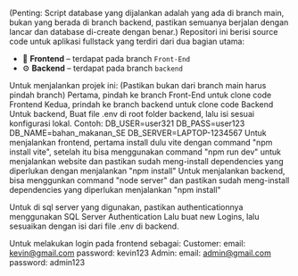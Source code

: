 (Penting: Script database yang dijalankan adalah yang ada di branch main, bukan yang berada di branch backend, pastikan semuanya berjalan dengan lancar dan database di-create dengan benar.)
Repositori ini berisi source code untuk aplikasi fullstack yang terdiri dari dua bagian utama:

- 🎨 **Frontend** – terdapat pada branch `Front-End`
- ⚙️ **Backend** – terdapat pada branch `backend`

Untuk menjalankan projek ini: (Pastikan bukan dari branch main harus pindah branch)
Pertama, pindah ke branch Front-End untuk clone code Frontend
Kedua, prindah ke branch backend untuk clone code Backend
Untuk backend, Buat file .env di root folder backend, lalu isi sesuai konfigurasi lokal. Contoh:
                          DB_USER=user321
                          DB_PASS=user123
                          DB_NAME=bahan_makanan_SE
                          DB_SERVER=LAPTOP-1234567
Untuk menjalankan frontend, pertama install dulu vite dengan command "npm install vite", setelah itu bisa menggunakan command "npm run dev" untuk menjalankan website dan pastikan sudah meng-install dependencies yang diperlukan dengan menjalankan "npm install"
Untuk menjalankan backend, bisa menggunkan command "node server" dan pastikan sudah meng-install dependencies yang diperlukan menjalankan "npm install"

Untuk di sql server yang digunakan, pastikan authenticationnya menggunakan SQL Server Authentication
Lalu buat new Logins, lalu sesuaikan dengan isi dari file .env di backend.


Untuk melakukan login pada frontend sebagai:
Customer:
email: kevin@gmail.com
password: kevin123
Admin:
email: admin@gmail.com
password: admin123

